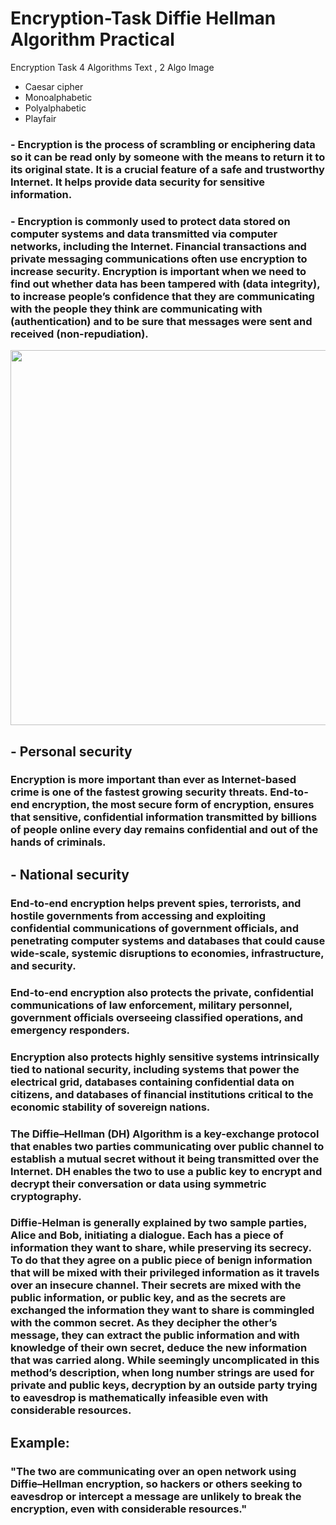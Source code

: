 # Encryption-Task Diffie Hellman Algorithm Practical 
Encryption Task 4 Algorithms Text , 2 Algo Image


- Caesar cipher
- Monoalphabetic 
- Polyalphabetic
- Playfair





### - Encryption is the process of scrambling or enciphering data so it can be read only by someone with the means to return it to its original state. It is a crucial feature of a safe and trustworthy Internet. It helps provide data security for sensitive information. 

### - Encryption is commonly used to protect data stored on computer systems and data transmitted via computer networks, including the Internet. Financial transactions and private messaging communications often use encryption to increase security. Encryption is important when we need to find out whether data has been tampered with (data integrity), to increase people’s confidence that they are communicating with the people they think are communicating with (authentication) and to be sure that messages were sent and received (non-repudiation).


<img width="600" src="https://www.internetsociety.org/wp-content/uploads/2021/05/ISOC_MOZ_FEST_Decrypted_Text-13.png">

## - Personal security
### Encryption is more important than ever as Internet-based crime is one of the fastest growing security threats. End-to-end encryption, the most secure form of encryption, ensures that sensitive, confidential information transmitted by billions of people online every day remains confidential and out of the hands of criminals.


## - National security
### End-to-end encryption helps prevent spies, terrorists, and hostile governments from accessing and exploiting confidential communications of government officials, and penetrating computer systems and databases that could cause wide-scale, systemic disruptions to economies, infrastructure, and security. 

### End-to-end encryption also protects the private, confidential communications of law enforcement, military personnel, government officials overseeing classified operations, and emergency responders. 

### Encryption also protects highly sensitive systems intrinsically tied to national security, including systems that power the electrical grid, databases containing confidential data on citizens, and databases of financial institutions critical to the economic stability of sovereign nations.

### The Diffie–Hellman (DH) Algorithm is a key-exchange protocol that enables two parties communicating over public channel to establish a mutual secret without it being transmitted over the Internet. DH enables the two to use a public key to encrypt and decrypt their conversation or data using symmetric cryptography.

### Diffie-Helman is generally explained by two sample parties, Alice and Bob, initiating a dialogue. Each has a piece of information they want to share, while preserving its secrecy. To do that they agree on a public piece of benign information that will be mixed with their privileged information as it travels over an insecure channel. Their secrets are mixed with the public information, or public key, and as the secrets are exchanged the information they want to share is commingled with the common secret. As they decipher the other’s message, they can extract the public information and with knowledge of their own secret, deduce the new information that was carried along. While seemingly uncomplicated in this method’s description, when long number strings are used for private and public keys, decryption by an outside party trying to eavesdrop is mathematically infeasible even with considerable resources.

## Example:
### "The two are communicating over an open network using Diffie–Hellman encryption, so hackers or others seeking to eavesdrop or intercept a message are unlikely to break the encryption, even with considerable resources."











